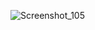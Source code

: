 ![Screenshot_105](https://user-images.githubusercontent.com/116290780/225668873-242d823c-521b-437a-8c1b-a3711dd34a29.png)

